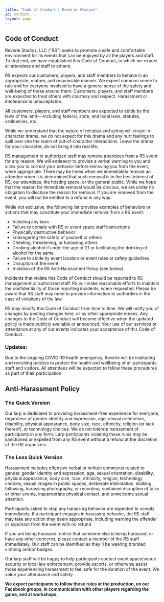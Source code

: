 ```yaml
---
title: "Code of Conduct | Reverie Studios"
id: conduct
layout: page
---
```


## Code of Conduct

Reverie Studios, LLC ("RS") seeks to promote a safe and comfortable environment for its events that can be enjoyed by all the players and staff. To that end, we have established this Code of Conduct, to which we expect all attendees and staff to adhere.

RS expects our customers, players, and staff members to behave in an appropriate, mature, and responsible manner. We expect common sense to rule and for everyone involved to have a general sense of the safety and well-being of those around them. Customers, players, and staff members are expected to treat others with courtesy and respect. Harassment or intolerance is unacceptable.

All customers, players, and staff members are expected to abide by the laws of the land---including federal, state, and local laws, statutes, ordinances, etc.  

While we understand that the nature of roleplay and acting will create in-character drama, we do not expect for this drama and any hurt feelings to spill over into the realm of out-of-character interactions. Leave the drama for your character; do not bring it into real life.

RS management or authorized staff may remove attendees from a RS event for any reason. We will endeavor to provide a verbal warning to you and allow you to correct your behavior before removing you from the event, when appropriate. There may be times when we immediately remove an attendee when it is determined that such removal is in the best interest of RS, our attendees, the hosting space, or the general public. While we hope that the reason for immediate removal would be obvious, we are under no obligation to disclose the reason for removal. If you are removed from the event, you will not be entitled to a refund in any way.

While not exclusive, the following list provides examples of behaviors or actions that may constitute your immediate removal from a RS event:

* Violating any laws
* Failure to comply with RS or event space staff instructions
* Physically destructive behavior
* Endangering the safety of yourself or others
* Cheating, threatening, or harassing others
* Drinking alcohol if under the age of 21 or facilitating the drinking of alcohol for the same
* Failure to abide by event location or event rules or safety guidelines
* Disruption of the event
* Violation of the RS Anti-Harassment Policy (see below)

Incidents that violate this Code of Conduct should be reported to RS management or authorized staff. RS will make reasonable efforts to maintain the confidentiality of those reporting incidents, when requested. Please be aware that RS staff may need to provide information to authorities in the case of violations of the law.

RS may modify this Code of Conduct from time to time. We will notify you of changes by posting changes here, or by other appropriate means. Any changes to the Code of Conduct will become effective when the updated policy is made publicly available or announced. Your use of our services or attendance at any of our events indicates your acceptance of this Code of Conduct.

### Updates:

Due to the ongoing COVID-19 health emergency, Reverie will be instituting and revisiting policies to protect the health and wellbeing of all participants, staff and visitors. All attendees will be expected to follow these procedures as part of their participation.

## Anti-Harassment Policy

### The Quick Version

Our larp is dedicated to providing harassment-free experience for everyone, regardless of gender identity and expression, age, sexual orientation, disability, physical appearance, body size, race, ethnicity, religion (or lack thereof), or technology choices. We do not tolerate harassment of participants in any form. Larp participants violating these rules may be sanctioned or expelled from any RS event without a refund at the discretion of the RS organizers.

### The Less Quick Version

Harassment includes offensive verbal or written comments related to gender, gender identity and expression, age, sexual orientation, disability, physical appearance, body size, race, ethnicity, religion, technology choices, sexual images in public spaces, deliberate intimidation, stalking, following, harassing photography, or recording, sustained disruption of talks or other events, inappropriate physical contact, and unwelcome sexual attention.

Participants asked to stop any harassing behavior are expected to comply immediately. If a participant engages in harassing behavior, the RS staff may take any action they deem appropriate, including warning the offender or expulsion from the event with no refund.

If you are being harassed, notice that someone else is being harassed, or have any other concerns, please contact a member of the RS staff immediately. Our staff can be identified as they'll be wearing branded clothing and/or badges.

Our larp staff will be happy to help participants contact event space/venue security or local law enforcement, provide escorts, or otherwise assist those experiencing harassment to feel safe for the duration of the event. We value your attendance and safety.

**We expect participants to follow these rules at the production, on our Facebook groups, in communication with other players regarding the game,  and at workshops.**
